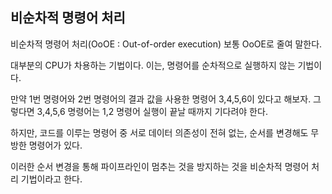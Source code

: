 ## 비순차적 명령어 처리

비순차적 명령어 처리(OoOE : Out-of-order execution)
보통 OoOE로 줄여 말한다.

대부분의 CPU가 차용하는 기법이다.
이는, 명령어를 순차적으로 실행하지 않는 기법이다.

만약 1번 명령어와 2번 명령어의 결과 값을 사용한 명령어 3,4,5,6이 있다고 해보자.
그렇다면 3,4,5,6 명령어는 1,2 명령어 실행이 끝날 때까지 기다려야 한다.

하지만, 코드를 이루는 명령어 중 서로 데이터 의존성이 전혀 없는, 순서를 변경해도 무방한 명령어가 있다.

이러한 순서 변경을 통해 파이프라인이 멈추는 것을 방지하는 것을 비순차적 명령어 처리 기법이라고 한다.

